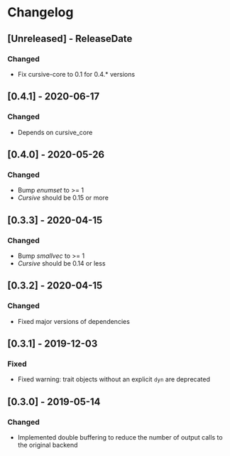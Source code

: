 # Changelog

## [Unreleased] - ReleaseDate
### Changed
- Fix cursive-core to 0.1 for 0.4.* versions
## [0.4.1] - 2020-06-17
### Changed
- Depends on cursive_core
## [0.4.0] - 2020-05-26
### Changed
- Bump _enumset_ to >= 1
- _Cursive_ should be 0.15 or more
## [0.3.3] - 2020-04-15
### Changed
- Bump _smallvec_ to >= 1
- _Cursive_ should be 0.14 or less
## [0.3.2] - 2020-04-15
### Changed
- Fixed major versions of dependencies
## [0.3.1] - 2019-12-03
### Fixed
- Fixed warning: trait objects without an explicit `dyn` are deprecated
## [0.3.0] - 2019-05-14
### Changed
- Implemented double buffering to reduce the number of output calls to the original backend
